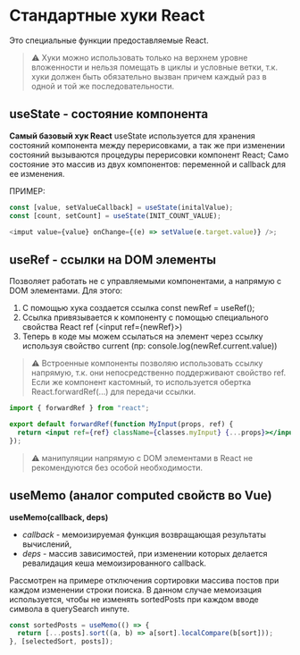 # Стандартные хуки React

Это специальные функции предоставляемые React.

> :warning: Хуки можно использовать только на верхнем уровне вложенности и нельзя помещать в циклы и условные ветки, т.к. хуки должен быть обязательно вызван причем каждый раз в одной и той же последовательности.

## useState - состояние компонента

**Самый базовый хук React** useState используется для хранения состояний компонента между перерисовками, а так же при изменении состояний вызываются процедуры перерисовки компонент React;
Само состояние это массив из двух компонентов: переменной и callback для ее изменения.

ПРИМЕР:

```js
const [value, setValueCallback] = useState(initalValue);
const [count, setCount] = useState(INIT_COUNT_VALUE);

<imput value={value} onChange={(e) => setValue(e.target.value)} />;
```

## useRef - ссылки на DOM элементы

Позволяет работать не с управляемыми компонентами, а напрямую с DOM элементами. Для этого:

1. С помощью хука cоздается ссылка const newRef = useRef();
2. Ссылка привязывается к компоненту с помощью специального свойства React ref (\<input ref={newRef}\>)
3. Теперь в коде мы можем ссылаться на элемент через ссылку используя свойство current (пр: console.log(newRef.current.value))

> :warning: Встроенные компоненты позволяю использовать ссылку напрямую, т.к. они непосредственно поддерживают свойство ref.
> Если же компонент кастомный, то используется обертка React.forwardRef(...) для передачи ссылки.

```jsx
import { forwardRef } from "react";

export default forwardRef(function MyInput(props, ref) {
  return <input ref={ref} className={classes.myInput} {...props}></input>;
});
```

> :warning: манипуляции напрямую с DOM элементами в React не рекомендуются без особой необходимости.

## useMemo (аналог computed свойств во Vue)

**useMemo(callback, deps)**

- _callback_ - мемоизируемая функция возвращающая результаты вычислений,
- _deps_ - массив зависимостей, при изменении которых делается ревалидация кеша мемоизированного callback.

Рассмотрен на примере отключения сортировки массива постов при каждом изменении строки поиска. В данном случае мемоизация используется, чтобы не изменять sortedPosts при каждом вводе символа в querySearch инпуте.

```js
const sortedPosts = useMemo(() => {
  return [...posts].sort((a, b) => a[sort].localCompare(b[sort]));
}, [selectedSort, posts]);
```
